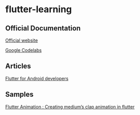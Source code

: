 # flutter-learning

## Official Documentation

[Official website](https://flutter.io/)

[Google Codelabs](https://flutter.io/codelabs/)

## Articles

[Flutter for Android developers](https://proandroiddev.com/what-the-f-tter-understanding-flutter-as-an-android-java-developer-2158086a2bd9)

## Samples

[Flutter Animation : Creating medium’s clap animation in flutter](https://proandroiddev.com/flutter-animation-creating-mediums-clap-animation-in-flutter-3168f047421e)